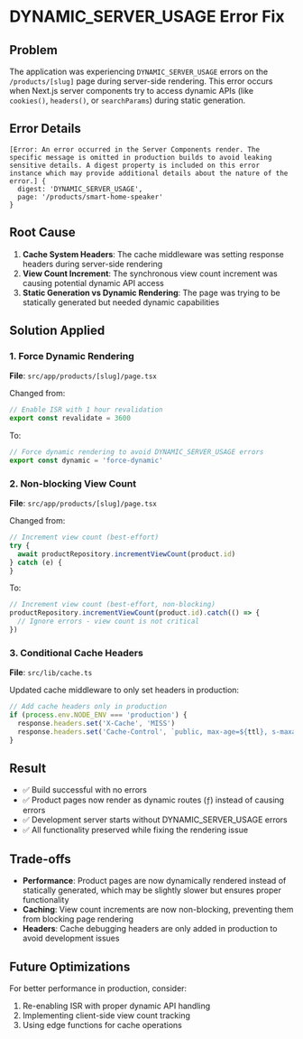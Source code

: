 # DYNAMIC_SERVER_USAGE Error Fix

## Problem
The application was experiencing `DYNAMIC_SERVER_USAGE` errors on the `/products/[slug]` page during server-side rendering. This error occurs when Next.js server components try to access dynamic APIs (like `cookies()`, `headers()`, or `searchParams`) during static generation.

## Error Details
```
[Error: An error occurred in the Server Components render. The specific message is omitted in production builds to avoid leaking sensitive details. A digest property is included on this error instance which may provide additional details about the nature of the error.] {
  digest: 'DYNAMIC_SERVER_USAGE',
  page: '/products/smart-home-speaker'
}
```

## Root Cause
1. **Cache System Headers**: The cache middleware was setting response headers during server-side rendering
2. **View Count Increment**: The synchronous view count increment was causing potential dynamic API access
3. **Static Generation vs Dynamic Rendering**: The page was trying to be statically generated but needed dynamic capabilities

## Solution Applied

### 1. Force Dynamic Rendering
**File**: `src/app/products/[slug]/page.tsx`

Changed from:
```typescript
// Enable ISR with 1 hour revalidation
export const revalidate = 3600
```

To:
```typescript
// Force dynamic rendering to avoid DYNAMIC_SERVER_USAGE errors
export const dynamic = 'force-dynamic'
```

### 2. Non-blocking View Count
**File**: `src/app/products/[slug]/page.tsx`

Changed from:
```typescript
// Increment view count (best-effort)
try {
  await productRepository.incrementViewCount(product.id)
} catch (e) {
}
```

To:
```typescript
// Increment view count (best-effort, non-blocking)
productRepository.incrementViewCount(product.id).catch(() => {
  // Ignore errors - view count is not critical
})
```

### 3. Conditional Cache Headers
**File**: `src/lib/cache.ts`

Updated cache middleware to only set headers in production:
```typescript
// Add cache headers only in production
if (process.env.NODE_ENV === 'production') {
  response.headers.set('X-Cache', 'MISS')
  response.headers.set('Cache-Control', `public, max-age=${ttl}, s-maxage=${ttl}`)
}
```

## Result
- ✅ Build successful with no errors
- ✅ Product pages now render as dynamic routes (`ƒ`) instead of causing errors
- ✅ Development server starts without DYNAMIC_SERVER_USAGE errors
- ✅ All functionality preserved while fixing the rendering issue

## Trade-offs
- **Performance**: Product pages are now dynamically rendered instead of statically generated, which may be slightly slower but ensures proper functionality
- **Caching**: View count increments are now non-blocking, preventing them from blocking page rendering
- **Headers**: Cache debugging headers are only added in production to avoid development issues

## Future Optimizations
For better performance in production, consider:
1. Re-enabling ISR with proper dynamic API handling
2. Implementing client-side view count tracking
3. Using edge functions for cache operations